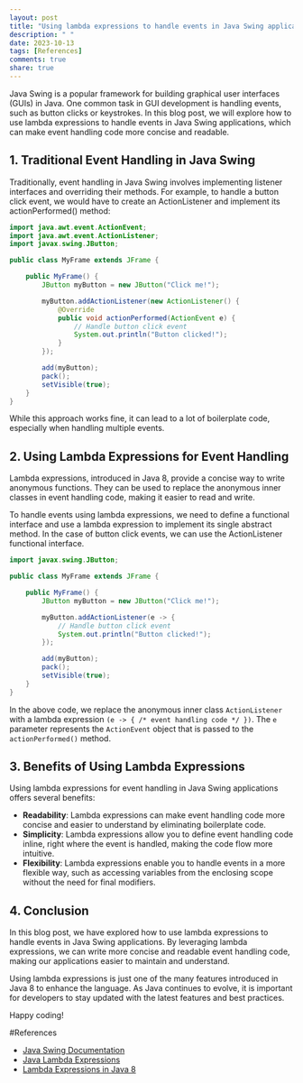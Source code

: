 ```yaml
---
layout: post
title: "Using lambda expressions to handle events in Java Swing applications"
description: " "
date: 2023-10-13
tags: [References]
comments: true
share: true
---
```


Java Swing is a popular framework for building graphical user interfaces (GUIs) in Java. One common task in GUI development is handling events, such as button clicks or keystrokes. In this blog post, we will explore how to use lambda expressions to handle events in Java Swing applications, which can make event handling code more concise and readable.

## 1. Traditional Event Handling in Java Swing

Traditionally, event handling in Java Swing involves implementing listener interfaces and overriding their methods. For example, to handle a button click event, we would have to create an ActionListener and implement its actionPerformed() method:

```java
import java.awt.event.ActionEvent;
import java.awt.event.ActionListener;
import javax.swing.JButton;

public class MyFrame extends JFrame {

    public MyFrame() {
        JButton myButton = new JButton("Click me!");

        myButton.addActionListener(new ActionListener() {
            @Override
            public void actionPerformed(ActionEvent e) {
                // Handle button click event
                System.out.println("Button clicked!");
            }
        });

        add(myButton);
        pack();
        setVisible(true);
    }
}
```

While this approach works fine, it can lead to a lot of boilerplate code, especially when handling multiple events. 

## 2. Using Lambda Expressions for Event Handling

Lambda expressions, introduced in Java 8, provide a concise way to write anonymous functions. They can be used to replace the anonymous inner classes in event handling code, making it easier to read and write.

To handle events using lambda expressions, we need to define a functional interface and use a lambda expression to implement its single abstract method. In the case of button click events, we can use the ActionListener functional interface.

```java
import javax.swing.JButton;

public class MyFrame extends JFrame {

    public MyFrame() {
        JButton myButton = new JButton("Click me!");

        myButton.addActionListener(e -> {
            // Handle button click event
            System.out.println("Button clicked!");
        });

        add(myButton);
        pack();
        setVisible(true);
    }
}
```

In the above code, we replace the anonymous inner class `ActionListener` with a lambda expression `(e -> { /* event handling code */ })`. The `e` parameter represents the `ActionEvent` object that is passed to the `actionPerformed()` method.

## 3. Benefits of Using Lambda Expressions

Using lambda expressions for event handling in Java Swing applications offers several benefits:

- **Readability**: Lambda expressions can make event handling code more concise and easier to understand by eliminating boilerplate code.
- **Simplicity**: Lambda expressions allow you to define event handling code inline, right where the event is handled, making the code flow more intuitive.
- **Flexibility**: Lambda expressions enable you to handle events in a more flexible way, such as accessing variables from the enclosing scope without the need for final modifiers.

## 4. Conclusion

In this blog post, we have explored how to use lambda expressions to handle events in Java Swing applications. By leveraging lambda expressions, we can write more concise and readable event handling code, making our applications easier to maintain and understand.

Using lambda expressions is just one of the many features introduced in Java 8 to enhance the language. As Java continues to evolve, it is important for developers to stay updated with the latest features and best practices.

Happy coding!

#References
- [Java Swing Documentation](https://docs.oracle.com/javase/8/docs/api/javax/swing/package-summary.html)
- [Java Lambda Expressions](https://docs.oracle.com/javase/tutorial/java/javaOO/lambdaexpressions.html)
- [Lambda Expressions in Java 8](https://www.baeldung.com/java-8-lambda-expressions)